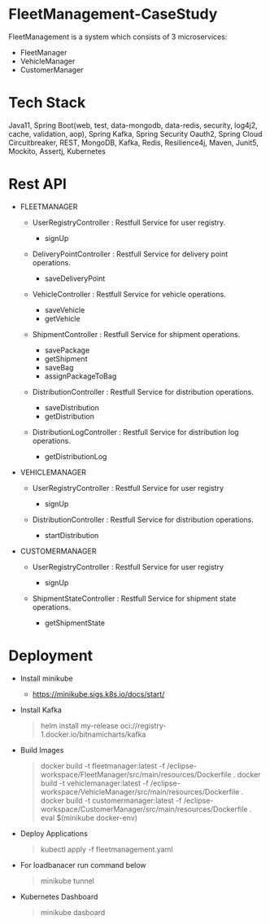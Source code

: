 # FleetManagement-CaseStudy

FleetManagement is a system which consists of 3 microservices:
- FleetManager
- VehicleManager
- CustomerManager

# Tech Stack

Java11,
Spring Boot(web, test, data-mongodb, data-redis, security, log4j2, cache, validation, aop),
Spring Kafka,
Spring Security Oauth2,
Spring Cloud Circuitbreaker,
REST,
MongoDB,
Kafka,
Redis,
Resilience4j,
Maven,
Junit5, Mockito, Assertj,
Kubernetes

# Rest API

- FLEETMANAGER
  - UserRegistryController : Restfull Service for user registry.
    - signUp
 
  - DeliveryPointController : Restfull Service for delivery point operations.
    - saveDeliveryPoint 

  - VehicleController : Restfull Service for vehicle operations.
    - saveVehicle
    - getVehicle

  - ShipmentController : Restfull Service for shipment operations.
    - savePackage
    - getShipment
    - saveBag
    - assignPackageToBag
    
  - DistributionController : Restfull Service for distribution operations.
    - saveDistribution
    - getDistribution

  - DistributionLogController : Restfull Service for distribution log operations.
    - getDistributionLog
   
- VEHICLEMANAGER
  - UserRegistryController : Restfull Service for user registry
    - signUp
      
  - DistributionController : Restfull Service for distribution operations.
    - startDistribution

- CUSTOMERMANAGER
  - UserRegistryController : Restfull Service for user registry
    - signUp
   
  - ShipmentStateController : Restfull Service for shipment state operations.
    - getShipmentState

# Deployment

- Install minikube
  - https://minikube.sigs.k8s.io/docs/start/
    
- Install Kafka
   >helm install my-release oci://registry-1.docker.io/bitnamicharts/kafka
   
- Build Images
  > docker build -t fleetmanager:latest -f /eclipse-workspace/FleetManager/src/main/resources/Dockerfile .
  > docker build -t vehiclemanager:latest -f /eclipse-workspace/VehicleManager/src/main/resources/Dockerfile .
  > docker build -t customermanager:latest -f /eclipse-workspace/CustomerManager/src/main/resources/Dockerfile .
  > eval $(minikube docker-env)
  
- Deploy Applications
  > kubectl apply -f fleetmanagement.yaml
  
- For loadbanacer run command below
  > minikube tunnel
  
- Kubernetes Dashboard
  > minikube dasboard
